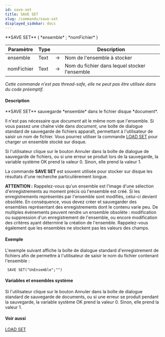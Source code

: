 ```yaml
---
id: save-set
title: SAVE SET
slug: /commands/save-set
displayed_sidebar: docs
---
```


<!--REF #_command_.SAVE SET.Syntax-->**SAVE SET** ( *ensemble* ; *nomFichier* )<!-- END REF-->
<!--REF #_command_.SAVE SET.Params-->
| Paramètre | Type |  | Description |
| --- | --- | --- | --- |
| ensemble | Text | &#8594;  | Nom de l'ensemble à stocker |
| nomFichier | Text | &#8594;  | Nom du fichier dans lequel stocker l'ensemble |

<!-- END REF-->

*Cette commande n'est pas thread-safe, elle ne peut pas être utilisée dans du code préemptif.*


#### Description 

<!--REF #_command_.SAVE SET.Summary-->**SAVE SET** sauvegarde *ensemble* dans le fichier disque *document*.<!-- END REF-->

Il n'est pas nécessaire que *document* ait le même nom que l'ensemble. Si vous passez une chaîne vide dans *document*, une boîte de dialogue standard de sauvegarde de fichiers apparaît, permettant à l'utilisateur de saisir un nom de fichier. Vous pourrez utiliser la commande [LOAD SET](load-set.md) pour charger un ensemble stocké sur disque.

Si l'utilisateur clique sur le bouton Annuler dans la boîte de dialogue de sauvegarde de fichiers, ou si une erreur se produit lors de la sauvegarde, la variable système OK prend la valeur 0\. Sinon, elle prend la valeur 1.

La commande **SAVE SET** est souvent utilisée pour stocker sur disque les résultats d'une recherche particulièrement longue.

**ATTENTION :** Rappelez-vous qu'un ensemble est l'image d'une sélection d'enregistrements au moment précis où l'ensemble est créé. Si les enregistrements représentés par l'ensemble sont modifiés, celui-ci devient obsolète. En conséquence, vous devez créer et sauvegarder des ensembles représentant des enregistrements dont le contenu varie peu. De multiples événements peuvent rendre un ensemble obsolète : modification ou suppression d'un enregistrement de l'ensemble, ou encore modification des critères ayant déterminé la création de l'ensemble. Rappelez-vous également que les ensembles ne stockent pas les valeurs des champs. 

#### Exemple 

L'exemple suivant affiche la boîte de dialogue standard d'enregistrement de fichiers afin de permettre à l'utilisateur de saisir le nom du fichier contenant l'ensemble :

```4d
 SAVE SET("UnEnsemble";"")
```

#### Variables et ensembles système 

Si l'utilisateur clique sur le bouton Annuler dans la boîte de dialogue standard de sauvegarde de documents, ou si une erreur se produit pendant la sauvegarde, la variable système OK prend la valeur 0\. Sinon, elle prend la valeur 1.

#### Voir aussi 

[LOAD SET](load-set.md)  